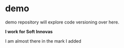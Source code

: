 # demo
demo repository will explore code versioning over here.


**I work for Soft Innovas**

I am almost there in the mark
I added
